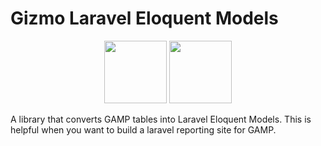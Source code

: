 # Gizmo Laravel Eloquent Models

<p align="center">
<a href="https://laravel.com" target="_blank"><img src="https://res.cloudinary.com/dtfbvvkyp/image/upload/v1566331377/laravel-logolockup-cmyk-red.svg" height="100"></a>
<a href="https://www.gizmopowered.net/" target="_blank"><img src="https://pbs.twimg.com/profile_images/983716478477307906/kPfpZ0FG.jpg" height="100"></a>
</p>

A library that converts GAMP tables into Laravel Eloquent Models. 
This is helpful when you want to build a laravel reporting site for GAMP. 
